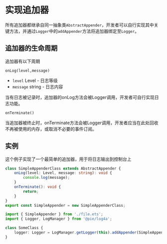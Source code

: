 # 实现追加器

所有追加器都继承自同一抽象类`AbstractAppender`，开发者可以自行实现其中关键方法，并通过`Logger`中的`addAppender`方法将追加器绑定至`Logger`。

## 追加器的生命周期

追加器有以下周期

`onLog(level,message)`

- `level` Level - 日志等级
- `message` string - 日志内容

当有日志被记录时，追加器的onLog方法会被Logger调用，开发者可自行实现日志功能。

`onTerminate()`

当追加器被终止时，onTerminate方法会被Logger调用，开发者应当在此处回收不再被使用的内存，或取消不必要的事件订阅。

## 实例

这个例子实现了一个最简单的追加器，用于将日志输出到控制台上

```ts
class SimpleAppenderClass extends AbstractAppender {
    onLog(level: Level, message: string): void {
        console.log(message);
    }
    onTerminate(): void {
        return;
    }
}
export const SimpleAppender = new SimpleAppenderClass;
```

```ts
import { SimpleAppender } from './file.ets';
import { Logger, LogManager } from '@pie/log4a';

class SomeClass {
    logger: Logger = LogManager.getLogger(this).addAppender(SimpleAppender);
}
```